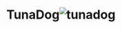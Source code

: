 # TunaDog![tunadog](https://user-images.githubusercontent.com/121312707/229483219-ba02c2a8-c257-4fa2-8a85-9d9c49a1581a.png)
